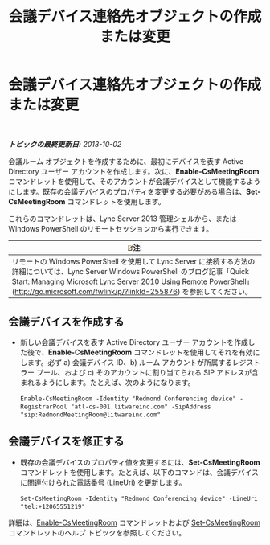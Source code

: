 ﻿---
title: 会議デバイス連絡先オブジェクトの作成または変更
TOCTitle: 会議デバイス連絡先オブジェクトの作成または変更
ms:assetid: 62ed64be-379c-417d-9453-511881cf5604
ms:mtpsurl: https://technet.microsoft.com/ja-jp/library/JJ994035(v=OCS.15)
ms:contentKeyID: 52056620
ms.date: 05/19/2016
mtps_version: v=OCS.15
ms.translationtype: HT
---

# 会議デバイス連絡先オブジェクトの作成または変更

 

_**トピックの最終更新日:** 2013-10-02_

会議ルーム オブジェクトを作成するために、最初にデバイスを表す Active Directory ユーザー アカウントを作成します。次に、**Enable-CsMeetingRoom** コマンドレットを使用して、そのアカウントが会議デバイスとして機能するようにします。既存の会議デバイスのプロパティを変更する必要がある場合は、**Set-CsMeetingRoom** コマンドレットを使用します。

これらのコマンドレットは、Lync Server 2013 管理シェルから、または Windows PowerShell のリモートセッションから実行できます。

<table>
<thead>
<tr class="header">
<th><img src="images/Gg412781.note(OCS.15).gif" title="note" alt="note" />注:</th>
</tr>
</thead>
<tbody>
<tr class="odd">
<td>リモートの Windows PowerShell を使用して Lync Server に接続する方法の詳細については、Lync Server Windows PowerShell のブログ記事「Quick Start: Managing Microsoft Lync Server 2010 Using Remote PowerShell」 (<a href="http://go.microsoft.com/fwlink/p/?linkid=255876">http://go.microsoft.com/fwlink/p/?linkId=255876</a>) を参照してください。</td>
</tr>
</tbody>
</table>



## 会議デバイスを作成する

  - 新しい会議デバイスを表す Active Directory ユーザー アカウントを作成した後で、**Enable-CsMeetingRoom** コマンドレットを使用してそれを有効にします。必ず a) 会議デバイス ID、b) ルーム アカウントが所属するレジストラー プール、および c) そのアカウントに割り当てられる SIP アドレスが含まれるようにします。たとえば、次のようになります。
    
        Enable-CsMeetingRoom -Identity "Redmond Conferencing device" -RegistrarPool "atl-cs-001.litwareinc.com" -SipAddress "sip:RedmondMeetingRoom@litwareinc.com"

## 会議デバイスを修正する

  - 既存の会議デバイスのプロパティ値を変更するには、**Set-CsMeetingRoom** コマンドレットを使用します。たとえば、以下のコマンドは、会議デバイスに関連付けられた電話番号 (LineUri) を更新します。
    
        Set-CsMeetingRoom -Identity "Redmond Conferencing device" -LineUri "tel:+12065551219"

詳細は、[Enable-CsMeetingRoom](enable-csmeetingroom.md) コマンドレットおよび [Set-CsMeetingRoom](set-csmeetingroom.md) コマンドレットのヘルプ トピックを参照してください。

